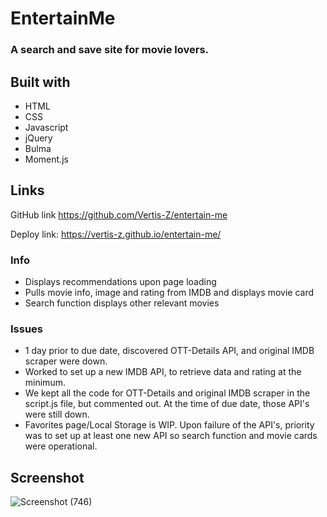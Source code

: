 # EntertainMe

### A search and save site for movie lovers.

## Built with
* HTML
* CSS
* Javascript
* jQuery
* Bulma
* Moment.js

## Links
GitHub link https://github.com/Vertis-Z/entertain-me

Deploy link: https://vertis-z.github.io/entertain-me/

### Info
* Displays recommendations upon page loading
* Pulls movie info, image and rating from IMDB and displays movie card
* Search function displays other relevant movies

### Issues
* 1 day prior to due date, discovered OTT-Details API, and original IMDB scraper were down. 
* Worked to set up a new IMDB API, to retrieve data and rating at the minimum. 
* We kept all the code for OTT-Details and original IMDB scraper in the script.js file, but commented out. At the time of due date, those API's were still down. 
* Favorites page/Local Storage is WIP. Upon failure of the API's, priority was to set up at least one new API so search function and movie cards were operational. 

## Screenshot

![Screenshot (746)](https://user-images.githubusercontent.com/101135574/168494954-81aa5e4f-80dc-4601-9da1-18a86055ada5.png)
